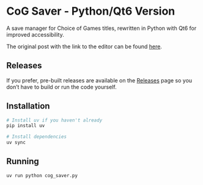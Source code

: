# CoG Saver - Python/Qt6 Version

A save manager for Choice of Games titles, rewritten in Python with Qt6 for improved accessibility.

The original post with the link to the editor can be found [here](https://steamcommunity.com/sharedfiles/filedetails/?id=2718610599).

## Releases

If you prefer, pre-built releases are available on the [Releases](./releases) page so you don’t have to build or run the code yourself.

## Installation

```bash
# Install uv if you haven't already
pip install uv

# Install dependencies
uv sync
```

## Running

```bash
uv run python cog_saver.py
```
